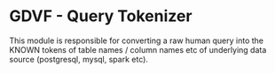 # GDVF - Query Tokenizer
This module is responsible for converting a raw human query into the KNOWN tokens of table names / column names etc of underlying data source (postgresql, mysql, spark etc).

